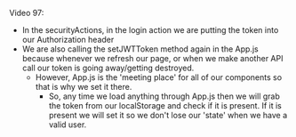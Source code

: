 Video 97:

- In the securityActions, in the login action we are putting the token into our Authorization header
- We are also calling the setJWTToken method again in the App.js because whenever we refresh our page, or when we make another API call our token is going away/getting destroyed.
  - However, App.js is the 'meeting place' for all of our components so that is why we set it there.
    - So, any time we load anything through App.js then we will grab the token from our localStorage and check if it is present. If it is present we will set it so we don't lose our 'state' when we have a valid user.
